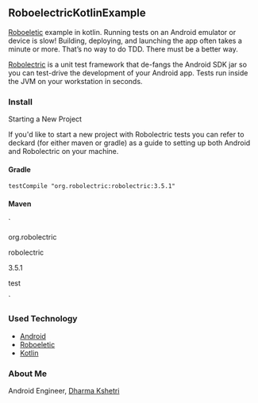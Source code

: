 ## RoboelectricKotlinExample

[Roboeletic](https://github.com/robolectric/robolectric) example in kotlin.
Running tests on an Android emulator or device is slow! Building, deploying, and launching the app often takes a minute or more. That’s no way to do TDD. There must be a better way.

[Robolectric](http://robolectric.org/) is a unit test framework that de-fangs the Android SDK jar so you can test-drive the development of your Android app. Tests run inside the JVM on your workstation in seconds.

### Install
Starting a New Project

If you'd like to start a new project with Robolectric tests you can refer to deckard (for either maven or gradle) as a guide to setting up both Android and Robolectric on your machine.

#### Gradle

`testCompile "org.robolectric:robolectric:3.5.1"`

#### Maven
`
<dependency>

   <groupId>org.robolectric</groupId>
   
   <artifactId>robolectric</artifactId>
   
   <version>3.5.1</version>
   
   <scope>test</scope>
   
</dependency>
`


### Used Technology
- [Android](http://developer.android.com/)
- [Roboeletic](https://github.com/robolectric/robolectric)
- [Kotlin](https://github.com/JetBrains/kotlin)

### About Me
Android Engineer, [Dharma Kshetri](www.dharmakshetri.me)

